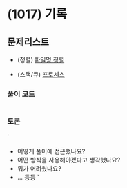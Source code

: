 # (1017) 기록

## 문제리스트

- (정렬) [파일명 정렬](https://school.programmers.co.kr/learn/courses/30/lessons/17686)

- (스택/큐) [프로세스](https://school.programmers.co.kr/learn/courses/30/lessons/42587)

### 풀이 코드

```javascript

```

### 토론

`

- 어떻게 풀이에 접근했나요?
- 어떤 방식을 사용해야겠다고 생각했나요?
- 뭐가 어려웠나요?
- ... 등등
  `

